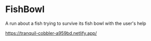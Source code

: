 # FishBowl
A run about a fish trying to survive its fish bowl with the user's help

https://tranquil-cobbler-a959bd.netlify.app/

